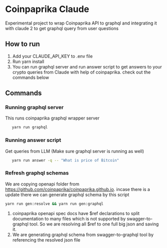 # Coinpaprika Claude

Experimental project to wrap Coinpaprika API to graphql and integrating it with claude 2 to get 
graphql query from user questions

## How to run
1. Add your CLAUDE_API_KEY to .env file
2. Run yarn install
3. You can run graphql server and run answer script to get answers to your crypto queries from Claude with help of coinpaprika. 
check out the commands below 

## Commands

### Running graphql server
This runs coinpaprika graphql wrapper server

```bash
   yarn run graphql 
```

### Running answer script
Get queries from LLM (Make sure graphql server is running as well)

```bash
   yarn run answer -q -- "What is price of Bitcoin"
```

### Refresh graphql schemas
We are copying openapi folder from https://github.com/coinpaprika/coinpaprika.github.io. incase there is a update there we can generate graphql schema by this script 

```bash
yarn run gen:resolve && yarn run gen:graphql
```

1. coinpaprika openapi spec docs have $ref declarations to split documentation to many files which is not supported by swagger-to-graphql tool. So we are resolving all $ref to one full big json and saving it.
2. We are generating graphql schema from swagger-to-graphql tool by referencing the resolved json file
